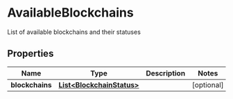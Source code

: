 

# AvailableBlockchains

List of available blockchains and their statuses
## Properties

Name | Type | Description | Notes
------------ | ------------- | ------------- | -------------
**blockchains** | [**List&lt;BlockchainStatus&gt;**](BlockchainStatus.md) |  |  [optional]



